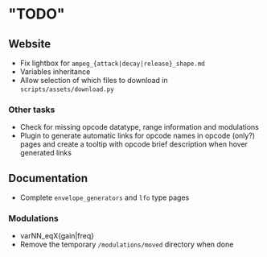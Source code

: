 # "TODO"

## Website

- Fix lightbox for `ampeg_{attack|decay|release}_shape.md`
- Variables inheritance
- Allow selection of which files to download in `scripts/assets/download.py`

### Other tasks

- Check for missing opcode datatype, range information and modulations
- Plugin to generate automatic links for opcode names in opcode (only?) pages
  and create a tooltip with opcode brief description when hover generated links

## Documentation

- Complete `envelope_generators` and `lfo` type pages

### Modulations

- varNN_eqX{gain|freq}
- Remove the temporary `/modulations/moved` directory when done
